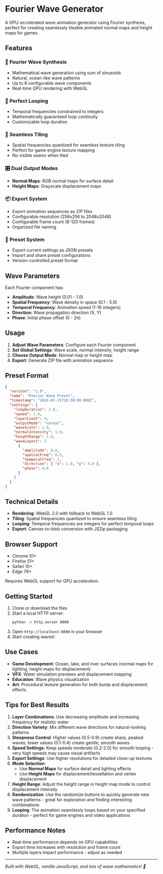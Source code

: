 # Fourier Wave Generator

A GPU-accelerated wave animation generator using Fourier synthesis, perfect for creating seamlessly tileable animated normal maps and height maps for games.

## Features

### 🌊 **Fourier Wave Synthesis**
- Mathematical wave generation using sum of sinusoids
- Natural, ocean-like wave patterns
- Up to 8 configurable wave components
- Real-time GPU rendering with WebGL

### 🔄 **Perfect Looping**
- Temporal frequencies constrained to integers
- Mathematically guaranteed loop continuity
- Customizable loop duration

### 🧩 **Seamless Tiling**
- Spatial frequencies quantized for seamless texture tiling
- Perfect for game engine texture mapping
- No visible seams when tiled

### 🎛️ **Dual Output Modes**
- **Normal Maps**: RGB normal maps for surface detail
- **Height Maps**: Grayscale displacement maps

### 📦 **Export System**
- Export animation sequences as ZIP files
- Configurable resolution (256x256 to 2048x2048)
- Configurable frame count (8-120 frames)
- Organized file naming

### 💾 **Preset System**
- Export current settings as JSON presets
- Import and share preset configurations
- Version-controlled preset format

## Wave Parameters

Each Fourier component has:
- **Amplitude**: Wave height (0.01 - 1.0)
- **Spatial Frequency**: Wave density in space (0.1 - 5.0)
- **Temporal Frequency**: Animation speed (1-16 integers)
- **Direction**: Wave propagation direction (X, Y)
- **Phase**: Initial phase offset (0 - 2π)

## Usage

1. **Adjust Wave Parameters**: Configure each Fourier component
2. **Set Global Settings**: Wave scale, normal intensity, height range
3. **Choose Output Mode**: Normal map or height map
4. **Export**: Generate ZIP file with animation sequence

## Preset Format

```json
{
  "version": "1.0",
  "name": "Fourier Wave Preset",
  "timestamp": "2024-01-15T10:30:00.000Z",
  "settings": {
    "loopDuration": 2.0,
    "speed": 1.0,
    "layerCount": 4,
    "outputMode": "normal",
    "waveScale": 1.0,
    "normalIntensity": 1.0,
    "heightRange": 1.0,
    "waveLayers": [
      {
        "amplitude": 0.8,
        "spatialFreq": 0.5,
        "temporalFreq": 1,
        "direction": { "x": 1.0, "y": 0.0 },
        "phase": 0.0
      }
    ]
  }
}
```

## Technical Details

- **Rendering**: WebGL 2.0 with fallback to WebGL 1.0
- **Tiling**: Spatial frequencies quantized to ensure seamless tiling
- **Looping**: Temporal frequencies are integers for perfect temporal loops
- **Export**: Canvas-to-blob conversion with JSZip packaging

## Browser Support

- Chrome 51+
- Firefox 51+
- Safari 10+
- Edge 79+

Requires WebGL support for GPU acceleration.

## Getting Started

1. Clone or download the files
2. Start a local HTTP server:
   ```bash
   python -m http.server 8000
   ```
3. Open `http://localhost:8000` in your browser
4. Start creating waves!

## Use Cases

- **Game Development**: Ocean, lake, and river surfaces (normal maps for lighting, height maps for displacement)
- **VFX**: Water simulation previews and displacement mapping
- **Education**: Wave physics visualization
- **Art**: Procedural texture generation for both bump and displacement effects

## Tips for Best Results

1. **Layer Combinations**: Use decreasing amplitude and increasing frequency for realistic water
2. **Direction Variety**: Mix different wave directions for natural-looking patterns
3. **Steepness Control**: Higher values (0.5-0.9) create sharp, peaked waves; lower values (0.1-0.4) create gentle, smooth waves
4. **Speed Settings**: Keep speeds moderate (0.2-2.0) for smooth looping - very high speeds may cause visual artifacts
5. **Export Settings**: Use higher resolutions for detailed close-up textures
6. **Mode Selection**: 
   - Use **Normal Maps** for surface detail and lighting effects
   - Use **Height Maps** for displacement/tessellation and vertex displacement
7. **Height Range**: Adjust the height range in height map mode to control displacement intensity
8. **Randomization**: Use the randomize buttons to quickly generate new wave patterns - great for exploration and finding interesting combinations
9. **Looping**: The animation seamlessly loops based on your specified duration - perfect for game engines and video applications

## Performance Notes

- Real-time performance depends on GPU capabilities
- Export time increases with resolution and frame count
- Multiple layers impact performance - adjust as needed

---

*Built with WebGL, vanilla JavaScript, and lots of wave mathematics! 🌊* 